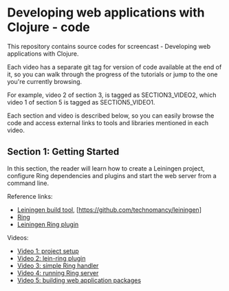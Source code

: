 # Developing web applications with Clojure - code

This repository contains source codes for screencast - Developing web applications with Clojure.

Each video has a separate git tag for version of code available at the end of it,
so you can walk through the progress of the tutorials or jump to the one you're currently browsing.

For example, video 2 of section 3, is tagged as SECTION3_VIDEO2, which video 1 of section 5 is tagged as SECTION5_VIDEO1.

Each section and video is described below, so you can easily browse the code and access external links to tools and libraries mentioned in each video.

## Section 1: Getting Started
In this section, the reader will learn how to create a Leiningen project, configure Ring dependencies and plugins and start the web server from a command line.

Reference links:

* [Leiningen build tool](http://www.leiningen.org), [https://github.com/technomancy/leiningen]
* [Ring](https://github.com/ring-clojure/ring)
* [Leiningen Ring plugin](https://github.com/weavejester/lein-ring)

Videos:
* [Video 1: project setup](/commits/tag/SECTION1_VIDEO1)
* [Video 2: lein-ring plugin](/commits/tag/SECTION1_VIDEO2)
* [Video 3: simple Ring handler](/commits/tag/SECTION1_VIDEO3)
* [Video 4: running Ring server](/commits/tag/SECTION1_VIDEO4)
* [Video 5: building web application packages](/commits/tag/SECTION1_VIDEO5)
